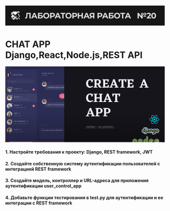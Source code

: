 ![alt MATE Programming Lab](https://github.com/MATE-Programming/Lab_logo/blob/main/lab_20.svg?raw=true)
# CHAT APP Django,React,Node.js,REST API


![alt MATE Programming Lab](https://github.com/MATE-Programming/Lab_logo/blob/main/Chatapp/1.png?raw=true)

#### 1.	Настройте требования к проекту: Django, REST framework, JWT

#### 2. Создайте собственную систему аутентификации пользователей с интеграцией REST framework

#### 3.	Создайте модель, контроллер и URL-адреса для приложения аутентификации user_control_app

#### 4.	Добавьтe функции тестирования в test.py для аутентификации и ее интеграции с REST framework

